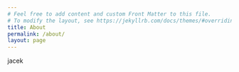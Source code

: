 ```yaml
---
# Feel free to add content and custom Front Matter to this file.
# To modify the layout, see https://jekyllrb.com/docs/themes/#overriding-theme-defaults
title: About
permalink: /about/
layout: page
---
```


jacek